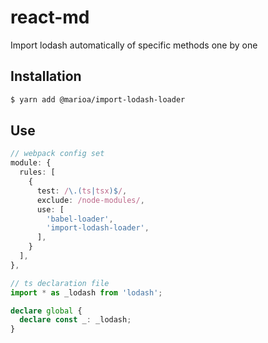 # react-md

Import lodash automatically of specific methods one by one

## Installation

```sh
$ yarn add @marioa/import-lodash-loader
```

## Use

```ts
// webpack config set
module: {
  rules: [
    {
      test: /\.(ts|tsx)$/,
      exclude: /node-modules/,
      use: [
        'babel-loader',
        'import-lodash-loader',
      ],
    }
  ],
},

// ts declaration file
import * as _lodash from 'lodash';

declare global {
  declare const _: _lodash;
}

```
